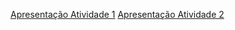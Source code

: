 [Apresentação Atividade 1](https://docs.google.com/presentation/d/1f7NnfVzt5EEvnsq713ml1MoDxQb2OfTdLRkHF1ozvxY/) 
[Apresentação Atividade 2](https://docs.google.com/presentation/d/19_SsD4v-MdK3AsMFhZtP9f2wOwjbNtrBAuq1LauC-Hk/) 